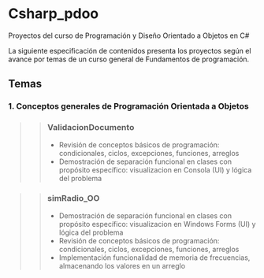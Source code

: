 # Csharp_pdoo
Proyectos del curso de Programación y Diseño Orientado a Objetos en C#

La siguiente especificación de contenidos presenta los proyectos según el avance por temas de un curso general de Fundamentos de programación.

## Temas

### 1. Conceptos generales de Programación Orientada a Objetos

>>### ValidacionDocumento
>>- Revisión de conceptos básicos de programación: condicionales, ciclos, excepciones, funciones, arreglos
>>- Demostración de separación funcional en clases con propósito específico: visualizacion en Consola (UI) y lógica del problema

>>### simRadio_OO
>>- Demostración de separación funcional en clases con propósito específico: visualizacion en Windows Forms (UI) y lógica del problema
>>- Revisión de conceptos básicos de programación: condicionales, ciclos, excepciones, funciones, arreglos
>>- Implementación funcionalidad de memoria de frecuencias, almacenando los valores en un arreglo